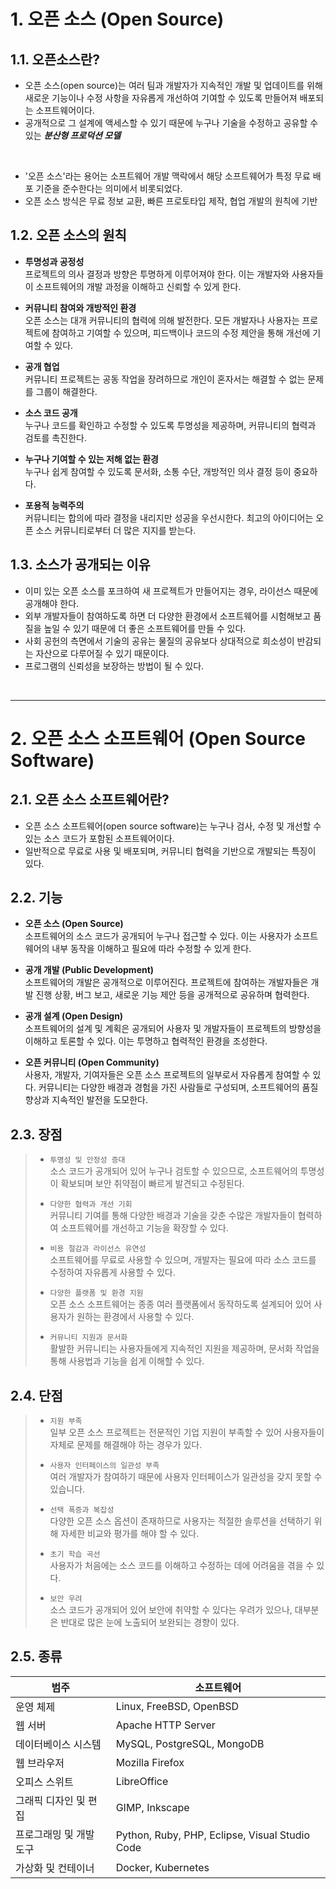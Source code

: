# 1. 오픈 소스 (Open Source)
## 1.1. 오픈소스란?
- 오픈 소스(open source)는 여러 팀과 개발자가 지속적인 개발 및 업데이트를 위해 새로운 기능이나 수정 사항을 자유롭게 개선하여 기여할 수 있도록 만들어져 배포되는 소프트웨어이다.
- 공개적으로 그 설계에 액세스할 수 있기 때문에 누구나 기술을 수정하고 공유할 수 있는 **_분산형 프로덕션 모델_**

<br/>

- '오픈 소스'라는 용어는 소프트웨어 개발 맥락에서 해당 소프트웨어가 특정 무료 배포 기준을 준수한다는 의미에서 비롯되었다.
- 오픈 소스 방식은 무료 정보 교환, 빠른 프로토타입 제작, 협업 개발의 원칙에 기반

## 1.2. 오픈 소스의 원칙
- **투명성과 공정성**   
프로젝트의 의사 결정과 방향은 투명하게 이루어져야 한다. 이는 개발자와 사용자들이 소프트웨어의 개발 과정을 이해하고 신뢰할 수 있게 한다.

- **커뮤니티 참여와 개방적인 환경**   
오픈 소스는 대개 커뮤니티의 협력에 의해 발전한다. 모든 개발자나 사용자는 프로젝트에 참여하고 기여할 수 있으며, 피드백이나 코드의 수정 제안을 통해 개선에 기여할 수 있다.

- **공개 협업**   
커뮤니티 프로젝트는 공동 작업을 장려하므로 개인이 혼자서는 해결할 수 없는 문제를 그룹이 해결한다.

- **소스 코드 공개**   
누구나 코드를 확인하고 수정할 수 있도록 투명성을 제공하며, 커뮤니티의 협력과 검토를 촉진한다.

- **누구나 기여할 수 있는 저해 없는 환경**   
누구나 쉽게 참여할 수 있도록 문서화, 소통 수단, 개방적인 의사 결정 등이 중요하다.

- **포용적 능력주의**   
커뮤니티는 합의에 따라 결정을 내리지만 성공을 우선시한다. 최고의 아이디어는 오픈 소스 커뮤니티로부터 더 많은 지지를 받는다.

## 1.3. 소스가 공개되는 이유
- 이미 있는 오픈 소스를 포크하여 새 프로젝트가 만들어지는 경우, 라이선스 때문에 공개해야 한다.
- 외부 개발자들이 참여하도록 하면 더 다양한 환경에서 소프트웨어를 시험해보고 품질을 높일 수 있기 때문에 더 좋은 소프트웨어를 만들 수 있다.
- 사회 공헌의 측면에서 기술의 공유는 물질의 공유보다 상대적으로 희소성이 반감되는 자산으로 다루어질 수 있기 때문이다.
- 프로그램의 신뢰성을 보장하는 방법이 될 수 있다.

<br/>

***

# 2. 오픈 소스 소프트웨어 (Open Source Software)
## 2.1. 오픈 소스 소프트웨어란?
- 오픈 소스 소프트웨어(open source software)는 누구나 검사, 수정 및 개선할 수 있는 소스 코드가 포함된 소프트웨어이다.
- 일반적으로 무료로 사용 및 배포되며, 커뮤니티 협력을 기반으로 개발되는 특징이 있다.

## 2.2. 기능
- **오픈 소스 (Open Source)**   
소프트웨어의 소스 코드가 공개되어 누구나 접근할 수 있다. 이는 사용자가 소프트웨어의 내부 동작을 이해하고 필요에 따라 수정할 수 있게 한다.

- **공개 개발 (Public Development)**   
소프트웨어의 개발은 공개적으로 이루어진다. 프로젝트에 참여하는 개발자들은 개발 진행 상황, 버그 보고, 새로운 기능 제안 등을 공개적으로 공유하며 협력한다.

- **공개 설계 (Open Design)**   
소프트웨어의 설계 및 계획은 공개되어 사용자 및 개발자들이 프로젝트의 방향성을 이해하고 토론할 수 있다. 이는 투명하고 협력적인 환경을 조성한다.

- **오픈 커뮤니티 (Open Community)**   
사용자, 개발자, 기여자들은 오픈 소스 프로젝트의 일부로서 자유롭게 참여할 수 있다. 커뮤니티는 다양한 배경과 경험을 가진 사람들로 구성되며, 소프트웨어의 품질 향상과 지속적인 발전을 도모한다.

## 2.3. 장점

>- `투명성 및 안정성 증대`   
>소스 코드가 공개되어 있어 누구나 검토할 수 있으므로, 소프트웨어의 투명성이 확보되며 보안 취약점이 빠르게 발견되고 수정된다.
>
>- `다양한 협력과 개선 기회`   
>커뮤니티 기여를 통해 다양한 배경과 기술을 갖춘 수많은 개발자들이 협력하여 소프트웨어를 개선하고 기능을 확장할 수 있다.
>
>- `비용 절감과 라이선스 유연성`   
>소프트웨어를 무료로 사용할 수 있으며, 개발자는 필요에 따라 소스 코드를 수정하여 자유롭게 사용할 수 있다.
>
>- `다양한 플랫폼 및 환경 지원`   
>오픈 소스 소프트웨어는 종종 여러 플랫폼에서 동작하도록 설계되어 있어 사용자가 원하는 환경에서 사용할 수 있다.
>
>- `커뮤니티 지원과 문서화`   
>활발한 커뮤니티는 사용자들에게 지속적인 지원을 제공하며, 문서화 작업을 통해 사용법과 기능을 쉽게 이해할 수 있다.

## 2.4. 단점

>- `지원 부족`   
>일부 오픈 소스 프로젝트는 전문적인 기업 지원이 부족할 수 있어 사용자들이 자체로 문제를 해결해야 하는 경우가 있다.
>
>- `사용자 인터페이스의 일관성 부족`   
>여러 개발자가 참여하기 때문에 사용자 인터페이스가 일관성을 갖지 못할 수 있습니다.
>
>- `선택 폭증과 복잡성`   
>다양한 오픈 소스 옵션이 존재하므로 사용자는 적절한 솔루션을 선택하기 위해 자세한 비교와 평가를 해야 할 수 있다.
>
>- `초기 학습 곡선`   
>사용자가 처음에는 소스 코드를 이해하고 수정하는 데에 어려움을 겪을 수 있다.
>
>- `보안 우려`   
>소스 코드가 공개되어 있어 보안에 취약할 수 있다는 우려가 있으나, 대부분은 반대로 많은 눈에 노출되어 보완되는 경향이 있다.

## 2.5. 종류

| 범주              | 소프트웨어                                      |
|-------------------|-------------------------------------------------|
| 운영 체제         | Linux, FreeBSD, OpenBSD                         |
| 웹 서버           | Apache HTTP Server                              |
| 데이터베이스 시스템 | MySQL, PostgreSQL, MongoDB                      |
| 웹 브라우저       | Mozilla Firefox                                  |
| 오피스 스위트      | LibreOffice                                     |
| 그래픽 디자인 및 편집 | GIMP, Inkscape                                |
| 프로그래밍 및 개발 도구 | Python, Ruby, PHP, Eclipse, Visual Studio Code |
| 가상화 및 컨테이너 | Docker, Kubernetes                              |

